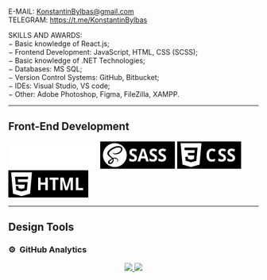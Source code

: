 E-MAIL: KonstantinBylbas@gmail.com  
TELEGRAM: https://t.me/KonstantinBylbas 
 
SKILLS AND AWARDS:  
−	Basic knowledge of React.js;  
−	Frontend Development: JavaScript, HTML, CSS (SCSS);  
−	Basic knowledge of .NET Technologies;  
−	Databases: MS SQL;  
−	Version Control Systems: GitHub, Bitbucket;  
−	IDEs: Visual Studio, VS code;  
−	Other: Adobe Photoshop, Figma, FileZilla, XAMPP.  

<hr/>

<h2>
 Front-End Development 
</h2>

<img src='./assets/react.svg' />
<img src='./assets/sass.svg' />
<img src='./assets/css.svg' />
<img src='./assets/html.svg' />

<hr/>

<h2>
 Design Tools
</h2>
<!-- 
<img style='width:1.5rem' src='https://raw.githubusercontent.com/KonstantinBylbas/SVG-icons/main/figma.svg?token=GHSAT0AAAAAABPTVQK7DXWZR2RDNW2QQSGSYPGSNJQ' />
<img style='width:1.5rem' src='https://raw.githubusercontent.com/KonstantinBylbas/SVG-icons/main/adobephotoshop.svg?token=GHSAT0AAAAAABPTVQK7DXWZR2RDNW2QQSGSYPGSNJQ' />
<img style='width:1.5rem' src='https://raw.githubusercontent.com/KonstantinBylbas/SVG-icons/main/adobeillustrator.svg?token=GHSAT0AAAAAABPTVQK7DXWZR2RDNW2QQSGSYPGSNJQ' />
 -->

### ⚙️ &nbsp;GitHub Analytics

<p align="center">
<a href="https://github.com/KonstantinBylbas">
  <img height="180em" src="https://github-readme-stats-eight-theta.vercel.app/api?username=KonstantinBylbas&show_icons=true&theme=dark&include_all_commits=true&count_private=true"/>
  <img height="180em" src="https://github-readme-stats-eight-theta.vercel.app/api/top-langs/?username=KonstantinBylbas&layout=compact&langs_count=8&theme=algolia"/>
</a>
</p>
